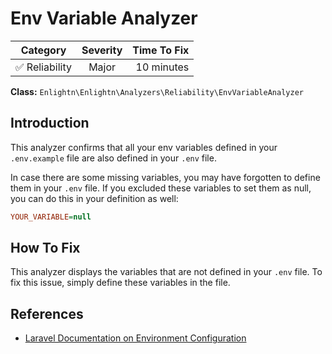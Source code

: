 # Env Variable Analyzer

| Category       | Severity   | Time To Fix  |
| -------------  |:----------:| ------------:|
| :white_check_mark: Reliability | Major | 10 minutes  |

**Class:** `Enlightn\Enlightn\Analyzers\Reliability\EnvVariableAnalyzer`

## Introduction

This analyzer confirms that all your env variables defined in your `.env.example` file are also defined in your `.env` file.

In case there are some missing variables, you may have forgotten to define them in your `.env` file. If you excluded these variables to set them as null, you can do this in your definition as well:

```ini
YOUR_VARIABLE=null
```

## How To Fix

This analyzer displays the variables that are not defined in your `.env` file. To fix this issue, simply define these variables in the file.

## References

- [Laravel Documentation on Environment Configuration](https://laravel.com/docs/configuration#environment-configuration)